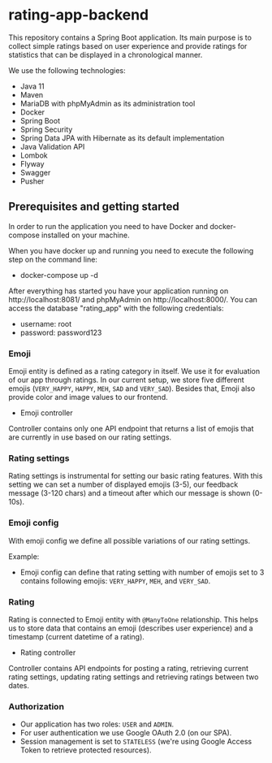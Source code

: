 # rating-app-backend

This repository contains a Spring Boot application. Its main purpose is to collect simple ratings based on user experience and provide ratings for
statistics that can be displayed in a chronological manner. 

We use the following technologies:

* Java 11
* Maven 
* MariaDB with phpMyAdmin as its administration tool
* Docker
* Spring Boot
* Spring Security
* Spring Data JPA with Hibernate as its default implementation
* Java Validation API
* Lombok
* Flyway
* Swagger 
* Pusher

## Prerequisites and getting started
In order to run the application you need to have Docker and docker-compose installed on your machine.

When you have docker up and running you need to execute the following step on the command line:

* docker-compose up -d

After everything has started you have your application running on http://localhost:8081/ and phpMyAdmin on http://localhost:8000/. You can access the database 
"rating_app" with the following credentials:
* username: root
* password: password123

### Emoji
Emoji entity is defined as a rating category in itself. We use it for evaluation of our app through ratings. In our current setup, we store five different emojis (`VERY_HAPPY`, `HAPPY`, `MEH`, `SAD` and `VERY_SAD`). Besides that, Emoji also provide color and image values to our frontend.

* Emoji controller

Controller contains only one API endpoint that returns a list of emojis that are currently in use based on our rating settings.

### Rating settings
Rating settings is instrumental for setting our basic rating features. With this setting we can set a number of displayed emojis (3-5), our feedback message (3-120 chars) and a timeout after which our message is shown (0-10s). 

### Emoji config
With emoji config we define all possible variations of our rating settings. 

Example:

* Emoji config can define that rating setting with number of emojis set to 3 contains following emojis: `VERY_HAPPY`, `MEH`, and `VERY_SAD`.

### Rating
Rating is connected to Emoji entity with `@ManyToOne` relationship. This helps us to store data that contains an emoji (describes user experience) and a timestamp (current datetime of a rating). 

* Rating controller

Controller contains API endpoints for posting a rating, retrieving current rating settings, updating rating settings and retrieving ratings between two dates.

### Authorization

* Our application has two roles: `USER` and `ADMIN`. 
* For user authentication we use Google OAuth 2.0 (on our SPA). 
* Session management is set to `STATELESS` (we're using Google Access Token to retrieve protected resources).



